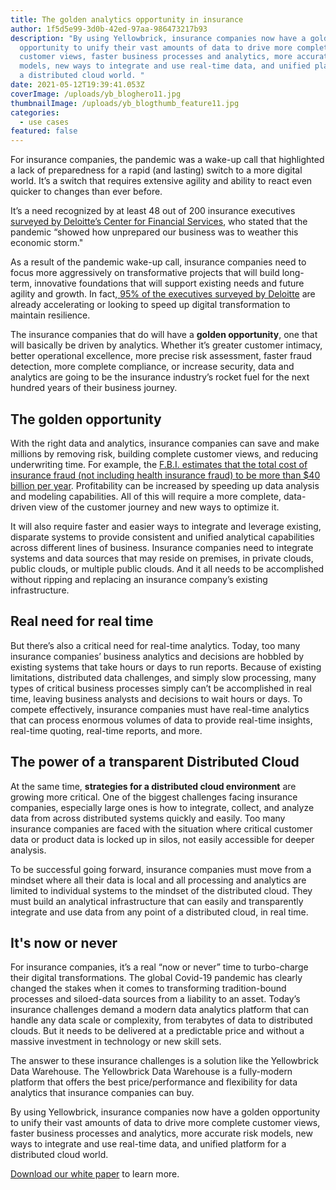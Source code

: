 ```yaml
---
title: The golden analytics opportunity in insurance
author: 1f5d5e99-3d0b-42ed-97aa-986473217b93
description: "By using Yellowbrick, insurance companies now have a golden
  opportunity to unify their vast amounts of data to drive more complete
  customer views, faster business processes and analytics, more accurate risk
  models, new ways to integrate and use real-time data, and unified platform for
  a distributed cloud world. "
date: 2021-05-12T19:39:41.053Z
coverImage: /uploads/yb_bloghero11.jpg
thumbnailImage: /uploads/yb_blogthumb_feature11.jpg
categories:
  - use cases
featured: false
---
```

For insurance companies, the pandemic was a wake-up call that highlighted a lack of preparedness for a rapid (and lasting) switch to a more digital world. It’s a switch that requires extensive agility and ability to react even quicker to changes than ever before. 

It’s a need recognized by at least 48 out of 200 insurance executives [surveyed by Deloitte’s Center for Financial Services](https://www2.deloitte.com/us/en/insights/industry/financial-services/financial-services-industry-outlooks/insurance-industry-outlook.html), who stated that the pandemic “showed how unprepared our business was to weather this economic storm."

As a result of the pandemic wake-up call, insurance companies need to focus more aggressively on transformative projects that will build long-term, innovative foundations that will support existing needs and future agility and growth. In fact,[ 95% of the executives surveyed by Deloitte](https://www2.deloitte.com/us/en/insights/industry/financial-services/financial-services-industry-outlooks/insurance-industry-outlook.html) are already accelerating or looking to speed up digital transformation to maintain resilience.

The insurance companies that do will have a **golden opportunity**, one that will basically be driven by analytics. Whether it’s greater customer intimacy, better operational excellence, more precise risk assessment, faster fraud detection, more complete compliance, or increase security, data and analytics are going to be the insurance industry’s rocket fuel for the next hundred years of their business journey. 

## The golden opportunity

With the right data and analytics, insurance companies can save and make millions by removing risk, building complete customer views, and reducing underwriting time. For example, the [F.B.I. estimates that the total cost of insurance fraud (not including health insurance fraud) to be more than $40 billion per year](https://www.fbi.gov/stats-services/publications/insurance-fraud#). Profitability can be increased by speeding up data analysis and modeling capabilities. All of this will require a more complete, data-driven view of the customer journey and new ways to optimize it. 

It will also require faster and easier ways to integrate and leverage existing, disparate systems to provide consistent and unified analytical capabilities across different lines of business. Insurance companies need to integrate systems and data sources that may reside on premises, in private clouds, public clouds, or multiple public clouds. And it all needs to be accomplished without ripping and replacing an insurance company’s existing infrastructure. 

## Real need for real time

But there’s also a critical need for real-time analytics. Today, too many insurance companies’ business analytics and decisions are hobbled by existing systems that take hours or days to run reports. Because of existing limitations, distributed data challenges, and simply slow processing, many types of critical business processes simply can’t be accomplished in real time, leaving business analysts and decisions to wait hours or days. To compete effectively, insurance companies must have real-time analytics that can process enormous volumes of data to provide real-time insights, real-time quoting, real-time reports, and more. 

## The power of a transparent Distributed Cloud

At the same time, **strategies for a distributed cloud environment** are growing more critical. One of the biggest challenges facing insurance companies, especially large ones is how to integrate, collect, and analyze data from across distributed systems quickly and easily. Too many insurance companies are faced with the situation where critical customer data or product data is locked up in silos, not easily accessible for deeper analysis. 

To be successful going forward, insurance companies must move from a mindset where all their data is local and all processing and analytics are limited to individual systems to the mindset of the distributed cloud. They must build an analytical infrastructure that can easily and transparently integrate and use data from any point of a distributed cloud, in real time. 

## It's now or never

For insurance companies, it’s a real “now or never” time to turbo-charge their digital transformations. The global Covid-19 pandemic has clearly changed the stakes when it comes to transforming tradition-bound processes and siloed-data sources from a liability to an asset. Today’s insurance challenges demand a modern data analytics platform that can handle any data scale or complexity, from terabytes of data to distributed clouds. But it needs to be delivered at a predictable price and without a massive investment in technology or new skill sets.

The answer to these insurance challenges is a solution like the Yellowbrick Data Warehouse. The Yellowbrick Data Warehouse is a fully-modern platform that offers the best price/performance and flexibility for data analytics that insurance companies can buy. 

By using Yellowbrick, insurance companies now have a golden opportunity to unify their vast amounts of data to drive more complete customer views, faster business processes and analytics, more accurate risk models, new ways to integrate and use real-time data, and unified platform for a distributed cloud world. 

[Download our white paper](https://www.yellowbrick.com/go/insurance-whitepaper/) to learn more.